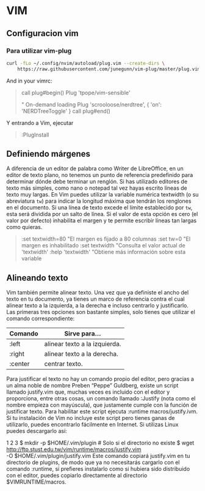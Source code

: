 # VIM

## Configuracion vim

### Para utilizar vim-plug

```sh
curl -fLo ~/.config/nvim/autoload/plug.vim --create-dirs \
    https://raw.githubusercontent.com/junegunn/vim-plug/master/plug.vim
```



And in your vimrc:

> call plug#begin()
> Plug 'tpope/vim-sensible'
>
> " On-demand loading
> Plug 'scrooloose/nerdtree', { 'on': 'NERDTreeToggle' }
> call plug#end()

Y entrando a Vim, ejecutar

> :PlugInstall

## Definiendo márgenes

A diferencia de un editor de palabra como Writer de LibreOffice, en un editor de texto plano, no tenemos un punto de referencia predefinido para determinar dónde debe terminar un renglón. Si has utilizado editores de texto más simples, como nano o notepad tal vez hayas escrito líneas de texto muy largas. En Vim puedes utilizar la variable numérica textwidth (o su abreviatura `tw`) para indicar la longitud máxima que tendrán los renglones en el documento. Si una línea de texto excede el límite establecido por `tw`, esta será dividida por un salto de línea. Si el valor de esta opción es cero (el valor por defecto) inhabilita el margen y te permite escribir líneas tan largas como quieras.

>  :set textwidth=80 "El margen es fijado a 80 columnas
>  :set tw=0         "El margen es inhabilitado
>  :set textwidth    "Consulta el valor actual de 'textwidth'
>  :help 'textwidth' "Obtiene más información sobre esta variable

## Alineando texto

Vim también permite alinear texto. Una vez que ya definiste el ancho del texto en tu documento, ya tienes un marco de referencia contra el cual alinear texto a la izquierda, a la derecha e incluso centrarlo y justificarlo. Las primeras tres opciones son bastante simples, solo tienes que utilizar el comando correspondiente:


Comando	| Sirve para…
--------|-------------
:left	| alinear texto a la izquierda.
:right	| alinear texto a la derecha.
:center	| centrar texto.


Para justificar el texto no hay un comando propio del editor, pero gracias a un alma noble de nombre Preben “Peppe” Guldberg, existe un script llamado justify.vim que, muchas veces es incluido con el editor y proporciona, entre otras cosas, un comando llamado :Justify (nota como el nombre empieza con mayúscula), que justamente cumple con la función de justificar texto. Para habilitar este script ejecuta :runtime macros/justify.ivm. Si tu instalación de Vim no incluye este script pero tienes ganas de utilizarlo, puedes encontrarlo fácilmente en Internet. Si utilizas Linux puedes descargarlo así:

1
2
3
$ mkdir -p $HOME/.vim/plugin # Solo si el directorio no existe
$ wget http://ftp.stust.edu.tw/vim/runtime/macros/justify.vim \
-O $HOME/.vim/plugin/justify.vim
Este comando copiará justify.vim en tu directorio de plugins, de modo que ya no necesitarás cargarlo con el comando :runtime, si prefieres instalarlo como si hubiera sido distribuido con el editor, puedes copiarlo directamente al directorio $VIMRUNTIME/macros.

